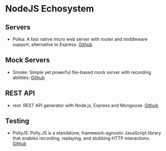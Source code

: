 # NodeJS Echosystem

## Servers

- Polka: A fast native micro web server with router and middleware support, alternative to Express: [Github](https://github.com/lukeed/polka)

## Mock Servers

- Smoke: Simple yet powerful file-based mock server with recording abilities: [Github](https://github.com/sinedied/smoke/)

## REST API

- rest: REST API generator with Node.js, Express and Mongoose. [Github](https://github.com/diegohaz/rest)

## Testing

- PollyJS: Polly.JS is a standalone, framework-agnostic JavaScript library that enables recording, replaying, and stubbing HTTP interactions. [Github](https://github.com/Netflix/pollyjs)

